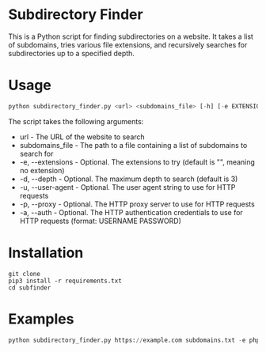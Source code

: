 # **Subdirectory Finder**

This is a Python script for finding subdirectories on a website. It takes a list of subdomains, tries various file extensions, and recursively searches for subdirectories up to a specified depth.

# **Usage**
```python
python subdirectory_finder.py <url> <subdomains_file> [-h] [-e EXTENSIONS [EXTENSIONS ...]][-d DEPTH] [-u USER_AGENT] [-p PROXY] [-a USERNAME PASSWORD] 
```
The script takes the following arguments:

- url - The URL of the website to search
- subdomains\_file - The path to a file containing a list of subdomains to search for
- -e, --extensions - Optional. The extensions to try (default is "", meaning no extension)
- -d, --depth - Optional. The maximum depth to search (default is 3)
- -u, --user-agent - Optional. The user agent string to use for HTTP requests
- -p, --proxy - Optional. The HTTP proxy server to use for HTTP requests
- -a, --auth - Optional. The HTTP authentication credentials to use for HTTP requests (format: USERNAME PASSWORD)
# **Installation**
```
git clone
pip3 install -r requirements.txt
cd subfinder
```
# **Examples**
```python
python subdirectory_finder.py https://example.com subdomains.txt -e php -d 5 -u Mozilla/5.0 -p http://127.0.0.1:8080 -a admin password
```
